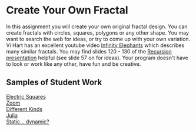 Create Your Own Fractal
===============

In this assignment you will create your own original fractal design. You can create  fractals with circles, squares, polygons or any other shape. You may want to search the web for ideas, or try to come up with your own variation. Vi Hart has an excellent youtube video [Infinity Elephants](https://www.youtube.com/watch?v=DK5Z709J2eo) which describes many similar fractals. You may find slides 120 - 130 of the [Recursion presentation](https://docs.google.com/presentation/d/1NXEZ33kT7R3oAP_08DrrYAJC7jL-b5btSvkuzRGwCOs) helpful (see slide 57 on for ideas). Your program doesn't have to look or work like any other, have fun and be creative.

Samples of Student Work
-----------------------
[Electric Squares](https://norwegianwoods.github.io/OriginalFractal/)   
[Zoom](https://apcsalex.github.io/OriginalFractal/)   
[Different Kinds](https://tig787.github.io/OriginalFractal/)   
[Julia](https://bzin22.github.io/OriginalFractal/)   
[Static... dynamic?](https://viviaann.github.io/OriginalFractal/)   



 

